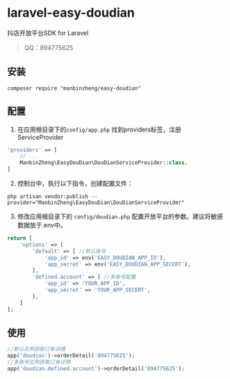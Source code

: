# laravel-easy-doudian

抖店开放平台SDK for Laravel

> QQ：894775625



## 安装

```shell
composer require "manbinzheng/easy-doudian"
```

## 配置
1. 在应用根目录下的`config/app.php` 找到providers标签，注册 ServiceProvider

```php
'providers' => [
    // ...
    ManbinZheng\EasyDouDian\DouDianServiceProvider::class,
]
```

2. 控制台中，执行以下指令，创建配置文件：

```shell
php artisan vendor:publish --provider="ManbinZheng\EasyDouDian\DouDianServiceProvider"
```

3. 修改应用根目录下的 `config/doudian.php` 配置开放平台的参数。建议将敏感数据放于.env中。
```php
return [
    'options' => [
        'default' => [ //默认账号
            'app_id' => env('EASY_DOUDIAN_APP_ID'),
            'app_secret' => env('EASY_DOUDIAN_APP_SECERT'),
        ],
        'defined.account' => [ //多账号配置
            'app_id' => 'YOUR_APP_ID',
            'app_secret' => 'YOUR_APP_SECERT',
        ],
    ]
];
```

## 使用
```php
//默认实例获取订单详情
app('doudian')->orderDetail('894775625');
//多账号实例获取订单详情
app('doudian.defined.account')->orderDetail('894775625');
```

